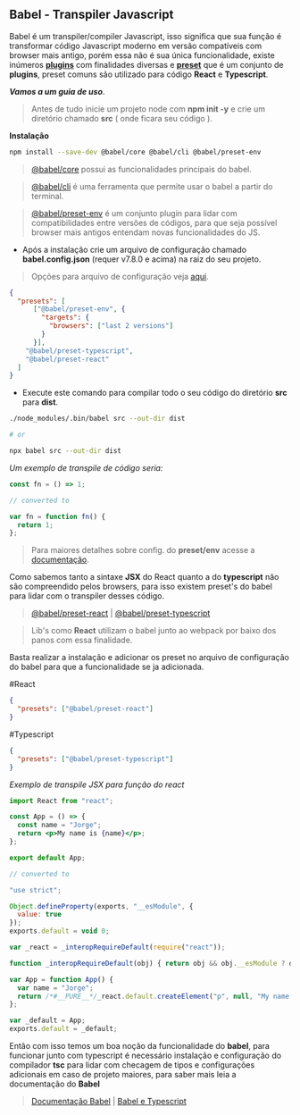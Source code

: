 ## Babel - Transpiler Javascript
Babel é um transpiler/compiler Javascript, isso significa que sua função é transformar código Javascript moderno em versão compatíveis com browser mais antigo, porém essa não é sua única funcionalidade, existe inúmeros [**plugins**](https://babeljs.io/docs/en/plugins) com finalidades diversas e [**preset**](https://babeljs.io/docs/en/presets) que é um conjunto de **plugins**, preset comuns são utilizado para código **React** e **Typescript**.

***Vamos a um guia de uso***.

> Antes de tudo inicie um projeto node com **npm init -y** e crie um diretório chamado **src** ( onde ficara seu código ).

**Instalação**
```bash
npm install --save-dev @babel/core @babel/cli @babel/preset-env
```

>  [@babel/core](https://babeljs.io/docs/en/babel-core) possui as funcionalidades principais do babel.

> [@babel/cli](https://babeljs.io/docs/en/babel-cli) é uma ferramenta que permite usar o babel a partir do terminal.

> [@babel/preset-env](https://babeljs.io/docs/en/babel-preset-env) é um conjunto plugin para lidar com compatibilidades entre versões de códigos, para que seja possível browser mais antigos entendam novas funcionalidades do JS.

- Após a instalação crie um arquivo de configuração chamado **babel.config.json** (requer v7.8.0 e acima) na raiz do seu projeto.

> Opções para arquivo de configuração veja [aqui](https://babeljs.io/docs/en/configuration).

```json
{
  "presets": [
      ["@babel/preset-env", {
        "targets": {
          "browsers": ["last 2 versions"]
        }
      }],
    "@babel/preset-typescript",
    "@babel/preset-react"
  ]
}
```

- Execute este comando para compilar todo o seu código do diretório **src** para **dist**.

```bash
./node_modules/.bin/babel src --out-dir dist

# or

npx babel src --out-dir dist
```
*Um exemplo de transpile de código seria:*
```js
const fn = () => 1;

// converted to

var fn = function fn() {
  return 1;
};
```

> Para maiores detalhes sobre config. do **preset/env** acesse a [documentação](https://babeljs.io/docs/en/babel-preset-env).


Como sabemos tanto a sintaxe **JSX** do React quanto a do **typescript** não são compreendido pelos browsers, para isso existem preset's do babel para lidar com o transpiler desses código. 

> [@babel/preset-react](https://babeljs.io/docs/en/babel-preset-react) |  [@babel/preset-typescript](https://babeljs.io/docs/en/babel-preset-typescript)

> Lib's como **React** utilizam o babel junto ao webpack por baixo dos panos com essa finalidade.

Basta realizar a instalação e adicionar os preset no arquivo de configuração do babel para que a funcionalidade se ja adicionada.

#React
```json
{
  "presets": ["@babel/preset-react"]
}
```

#Typescript
```json
{
  "presets": ["@babel/preset-typescript"]
}
```

*Exemplo de transpile JSX para função do react*

```jsx
import React from "react";

const App = () => {
  const name = "Jorge";
  return <p>My name is {name}</p>;
};

export default App;

// converted to

"use strict";

Object.defineProperty(exports, "__esModule", {
  value: true
});
exports.default = void 0;

var _react = _interopRequireDefault(require("react"));

function _interopRequireDefault(obj) { return obj && obj.__esModule ? obj : { default: obj }; }

var App = function App() {
  var name = "Jorge";
  return /*#__PURE__*/_react.default.createElement("p", null, "My name is ", name);
};

var _default = App;
exports.default = _default;
```
Então com isso temos um boa noção da funcionalidade do **babel**, para funcionar junto com typescript é necessário instalação e configuração do compilador **tsc** para lidar com checagem de tipos e configurações adicionais em caso de projeto maiores, para saber mais leia a documentação do **Babel**


> [Documentação Babel](https://babeljs.io/docs/en/) | 
> [Babel e Typescript](https://www.typescriptlang.org/pt/docs/handbook/babel-with-typescript.html)
